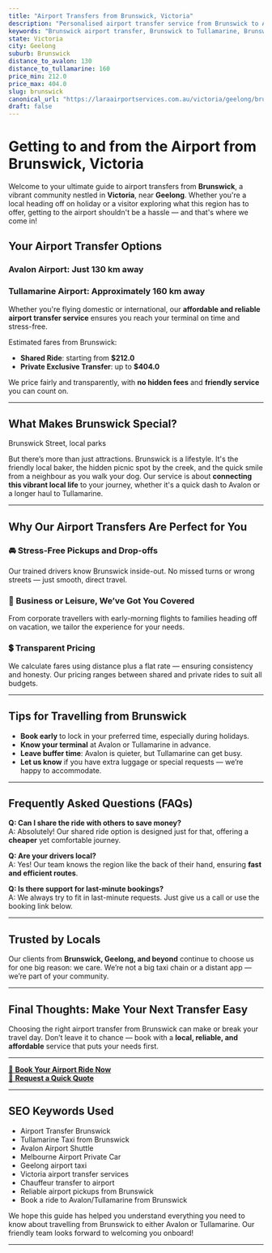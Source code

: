 ```yaml
---
title: "Airport Transfers from Brunswick, Victoria"
description: "Personalised airport transfer service from Brunswick to Avalon and Tullamarine airports. Enjoy a smooth, affordable ride with us!"
keywords: "Brunswick airport transfer, Brunswick to Tullamarine, Brunswick to Avalon, airport taxi Brunswick, private airport transfer Brunswick, shared ride Brunswick, Brunswick transfers, airport shuttle Brunswick, book Brunswick airport taxi, affordable Brunswick airport transfer, Brunswick airport transfer service, airport transfer Geelong, airport transfer Melbourne, Melbourne airport taxi, airport transfers Victoria, Tullamarine airport shuttle, Avalon airport transfers, Melbourne private transfer, airport transport services Melbourne"
state: Victoria
city: Geelong
suburb: Brunswick
distance_to_avalon: 130
distance_to_tullamarine: 160
price_min: 212.0
price_max: 404.0
slug: brunswick
canonical_url: "https://laraairportservices.com.au/victoria/geelong/brunswick/"
draft: false
---
```


# Getting to and from the Airport from Brunswick, Victoria

Welcome to your ultimate guide to airport transfers from **Brunswick**, a vibrant community nestled in **Victoria**, near **Geelong**. Whether you're a local heading off on holiday or a visitor exploring what this region has to offer, getting to the airport shouldn't be a hassle — and that's where we come in!

## Your Airport Transfer Options

### Avalon Airport: Just 130 km away  
### Tullamarine Airport: Approximately 160 km away

Whether you're flying domestic or international, our **affordable and reliable airport transfer service** ensures you reach your terminal on time and stress-free.

Estimated fares from Brunswick:
- **Shared Ride**: starting from **$212.0**
- **Private Exclusive Transfer**: up to **$404.0**

We price fairly and transparently, with **no hidden fees** and **friendly service** you can count on.

---

## What Makes Brunswick Special?

Brunswick Street, local parks

But there’s more than just attractions. Brunswick is a lifestyle. It's the friendly local baker, the hidden picnic spot by the creek, and the quick smile from a neighbour as you walk your dog. Our service is about **connecting this vibrant local life** to your journey, whether it's a quick dash to Avalon or a longer haul to Tullamarine.

---

## Why Our Airport Transfers Are Perfect for You

### 🚘 Stress-Free Pickups and Drop-offs
Our trained drivers know Brunswick inside-out. No missed turns or wrong streets — just smooth, direct travel.

### 💼 Business or Leisure, We’ve Got You Covered
From corporate travellers with early-morning flights to families heading off on vacation, we tailor the experience for your needs.

### 💲 Transparent Pricing
We calculate fares using distance plus a flat rate — ensuring consistency and honesty. Our pricing ranges between shared and private rides to suit all budgets.

---

## Tips for Travelling from Brunswick

- **Book early** to lock in your preferred time, especially during holidays.
- **Know your terminal** at Avalon or Tullamarine in advance.
- **Leave buffer time**: Avalon is quieter, but Tullamarine can get busy.
- **Let us know** if you have extra luggage or special requests — we’re happy to accommodate.

---

## Frequently Asked Questions (FAQs)

**Q: Can I share the ride with others to save money?**  
A: Absolutely! Our shared ride option is designed just for that, offering a **cheaper** yet comfortable journey.

**Q: Are your drivers local?**  
A: Yes! Our team knows the region like the back of their hand, ensuring **fast and efficient routes**.

**Q: Is there support for last-minute bookings?**  
A: We always try to fit in last-minute requests. Just give us a call or use the booking link below.

---

## Trusted by Locals

Our clients from **Brunswick, Geelong, and beyond** continue to choose us for one big reason: we care. We’re not a big taxi chain or a distant app — we’re part of your community.

---

## Final Thoughts: Make Your Next Transfer Easy

Choosing the right airport transfer from Brunswick can make or break your travel day. Don’t leave it to chance — book with a **local, reliable, and affordable** service that puts your needs first.

---

[📅 **Book Your Airport Ride Now**](https://laraairportservices.square.site/s/appointments)  
[📧 **Request a Quick Quote**](https://laraairportservices.square.site/contact-us)

---

## SEO Keywords Used
- Airport Transfer Brunswick
- Tullamarine Taxi from Brunswick
- Avalon Airport Shuttle
- Melbourne Airport Private Car
- Geelong airport taxi
- Victoria airport transfer services
- Chauffeur transfer to airport
- Reliable airport pickups from Brunswick
- Book a ride to Avalon/Tullamarine from Brunswick

We hope this guide has helped you understand everything you need to know about travelling from Brunswick to either Avalon or Tullamarine. Our friendly team looks forward to welcoming you onboard!

---

